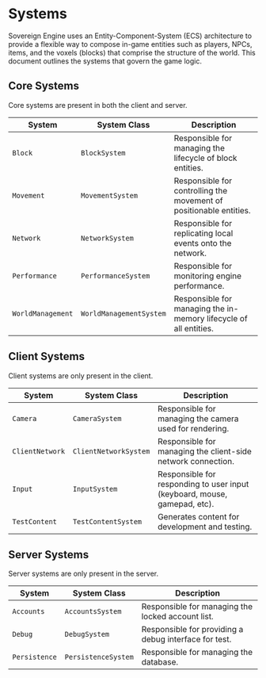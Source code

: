 # Systems

Sovereign Engine uses an Entity-Component-System (ECS) architecture to provide
a flexible way to compose in-game entities such as players, NPCs, items, and
the voxels (blocks) that comprise the structure of the world. This document
outlines the systems that govern the game logic.

## Core Systems

Core systems are present in both the client and server.

System | System Class | Description
--- | --- | ---
`Block` | `BlockSystem` | Responsible for managing the lifecycle of block entities.
`Movement` | `MovementSystem` | Responsible for controlling the movement of positionable entities.
`Network` | `NetworkSystem` | Responsible for replicating local events onto the network.
`Performance` | `PerformanceSystem` | Responsible for monitoring engine performance.
`WorldManagement` | `WorldManagementSystem` | Responsible for managing the in-memory lifecycle of all entities.

## Client Systems

Client systems are only present in the client.

System | System Class | Description
--- | --- | ---
`Camera` | `CameraSystem` | Responsible for managing the camera used for rendering.
`ClientNetwork` | `ClientNetworkSystem` | Responsible for managing the client-side network connection.
`Input` | `InputSystem` | Responsible for responding to user input (keyboard, mouse, gamepad, etc).
`TestContent` | `TestContentSystem` | Generates content for development and testing.

## Server Systems

Server systems are only present in the server.

System | System Class | Description
--- | --- | ---
`Accounts` | `AccountsSystem` | Responsible for managing the locked account list.
`Debug` | `DebugSystem` | Responsible for providing a debug interface for test.
`Persistence` | `PersistenceSystem` | Responsible for managing the database.
